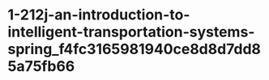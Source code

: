 # 1-212j-an-introduction-to-intelligent-transportation-systems-spring_f4fc3165981940ce8d8d7dd85a75fb66